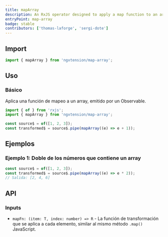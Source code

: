 ```yaml
---
title: mapArray
description: An RxJS operator designed to apply a map function to an array within an Observable stream, simplifying array transformations.
entryPoint: map-array
badge: stable
contributors: ['thomas-laforge', 'sergi-dote']
---
```


## Import

```ts
import { mapArray } from 'ngxtension/map-array';
```

## Uso

### Básico

Aplica una función de mapeo a un array, emitido por un Observable.

```ts
import { of } from 'rxjs';
import { mapArray } from 'ngxtension/map-array';

const source$ = of([1, 2, 3]);
const transformed$ = source$.pipe(mapArray((e) => e + 1));
```

## Ejemplos

### Ejemplo 1: Doble de los números que contiene un array

```ts
const source$ = of([1, 2, 3]);
const transformed$ = source$.pipe(mapArray((e) => e * 2));
// Salida: [2, 4, 6]
```

## API

### Inputs

- `mapFn: (item: T, index: number) => R` - La función de transformación que se aplica a cada elemento, similar al mismo método `.map()` JavaScript.

